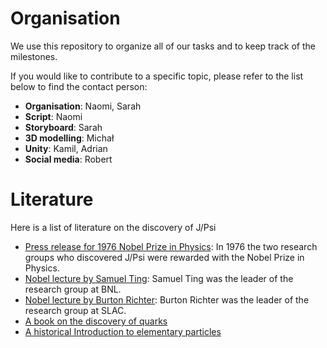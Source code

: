 # Organisation
We use this repository to organize all of our tasks and to keep track of the milestones.

If you would like to contribute to a specific topic, please refer to the list below to find the contact person:
- **Organisation**: Naomi, Sarah
- **Script**: Naomi
- **Storyboard**: Sarah
- **3D modelling**: Michał
- **Unity**: Kamil, Adrian
- **Social media**: Robert

# Literature
Here is a list of literature on the discovery of J/Psi
- [Press release for 1976 Nobel Prize in Physics](https://www.nobelprize.org/prizes/physics/1976/press-release/): In 1976 the two research groups who discovered J/Psi were rewarded with the Nobel Prize in Physics.
- [Nobel lecture by Samuel Ting](https://www.nobelprize.org/uploads/2018/06/ting-lecture.pdf): Samuel Ting was the leader of the research group at BNL.
- [Nobel lecture by Burton Richter](https://www.nobelprize.org/uploads/2018/06/richter-lecture.pdf): Burton Richter was the leader of the research group at SLAC.
- [A book on the discovery of quarks](https://uni-bonn.sciebo.de/s/8fpCxmRoTB1Nwso)
- [A historical Introduction to elementary particles](https://application.wiley-vch.de/books/sample/3527406018_c01.pdf) 
